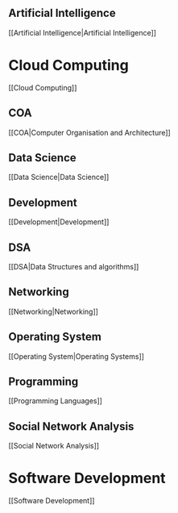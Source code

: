 
## Artificial Intelligence
[[Artificial Intelligence|Artificial Intelligence]]

# Cloud Computing
[[Cloud Computing]]

## COA
[[COA|Computer Organisation and Architecture]]

## Data Science
[[Data Science|Data Science]]

## Development
[[Development|Development]]

## DSA
[[DSA|Data Structures and algorithms]]

## Networking
[[Networking|Networking]]

## Operating System
[[Operating System|Operating Systems]]

## Programming
[[Programming Languages]]

## Social Network Analysis
[[Social Network Analysis]]

# Software Development
[[Software Development]]
